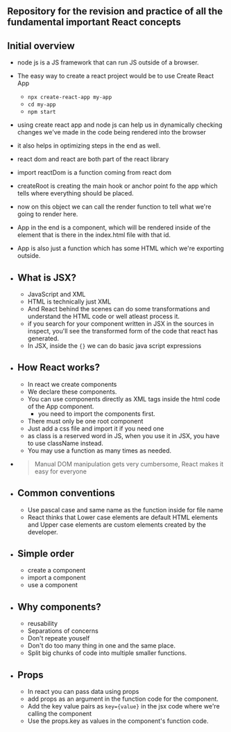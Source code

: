 ## Repository for the revision and  practice of all the fundamental important React concepts
## Initial overview
- node js is a JS framework that can run JS outside of a browser.
- The easy way to create a react project would be to use Create React App
    - `npx create-react-app my-app`
    - `cd my-app`
    - `npm start`
- using create react app and node js can help us in dynamically checking changes we've made in the code being rendered into the browser
- it also helps in optimizing steps in the end as well.
- react dom and react are both part of the react library
- import reactDom is a function coming from react dom
- createRoot is creating the main hook or anchor point fo the app which tells where everything should be placed.
- now on this object we can call the render function to tell what we're going to render here.
- App in the end is a component, which will be rendered inside of the element that is there in the index.html file with that id.
- App is also just a function which has some HTML which we're exporting outside.

- ## What is JSX?
    - JavaScript and XML
    - HTML is technically just XML
    - And React behind the scenes can do some transformations and understand the HTML code or well atleast process it.
    - if you search for your component written in JSX in the sources in inspect, you'll see the transformed form of the code that react has generated.
    - In JSX, inside the `{}` we can do basic java script expressions
- ## How React works?
    - In react we create components
    - We declare these components.
    - You can use components directly as XML tags inside the html code of the App component.
        - you need to import the components first.
    - There must only be one root component
    - Just add a css file and import it if you need one
    - as class is a reserved word in JS, when you use it in JSX, you have to use className instead.
    - You may use a function as many times as needed.
- > Manual DOM manipulation gets very cumbersome, React makes it easy for everyone
- ## Common conventions
    - Use pascal case and same name as the function inside for file name
    - React thinks that Lower case elements are default HTML elements and Upper case elements are custom elements created by the developer.
- ## Simple order
    - create a component
    - import a component
    - use a component
- ## Why components?
    - reusability
    - Separations of concerns
    - Don't repeate youself
    - Don't do too many thing in one and the same place.
    - Split big chunks of code into multiple smaller functions.
- ## Props
    - In react you can pass data using props
    - add props as an argument in the function code for the component.
    - Add the key value pairs as `key={value}` in the jsx code where we're calling the component
    - Use the props.key as values in the component's function code.